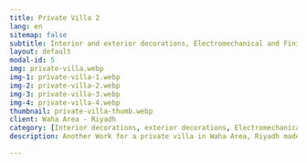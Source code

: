 ```yaml
---
title: Private Villa 2
lang: en
sitemap: false
subtitle: Interior and exterior decorations, Electromechanical and Finishing Works
layout: default
modal-id: 5
img: private-villa.webp
img-1: private-villa-1.webp
img-2: private-villa-2.webp
img-3: private-villa-3.webp
img-4: private-villa-4.webp
thumbnail: private-villa-thumb.webp
client: Waha Area - Riyadh
category: [Interior decorations, exterior decorations, Electromechanical Works, Finishing Works]
description: Another Work for a private villa in Waha Area, Riyadh made by our Team.

---
```

